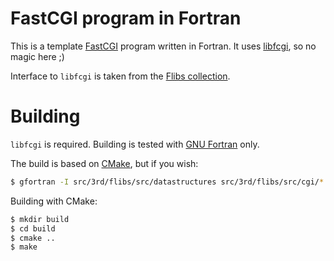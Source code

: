 FastCGI program in Fortran
==========================

This is a template [FastCGI](https://en.wikipedia.org/wiki/FastCGI) program written in Fortran.
It uses [libfcgi](https://packages.debian.org/source/sid/libfcgi), so no magic here ;)

Interface to `libfcgi` is taken from the [Flibs collection](http://flibs.sourceforge.net/).


Building
========

`libfcgi` is required. Building is tested with [GNU Fortran](https://gcc.gnu.org/fortran/) only.


The build is based on [CMake](https://cmake.org/), but if you wish:

```sh
$ gfortran -I src/3rd/flibs/src/datastructures src/3rd/flibs/src/cgi/*.f90 src/main.f90 -lfcgi -o fortran-fcgi
```

Building with CMake:

```sh
$ mkdir build
$ cd build
$ cmake ..
$ make
```

